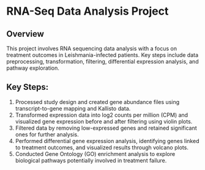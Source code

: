 # RNA-Seq Data Analysis Project

## Overview
This project involves RNA sequencing data analysis with a focus on treatment outcomes in Leishmania-infected patients. Key steps include data preprocessing, transformation, filtering, differential expression analysis, and pathway exploration.

## Key Steps:
1. Processed study design and created gene abundance files using transcript-to-gene mapping and Kallisto data.
2. Transformed expression data into log2 counts per million (CPM) and visualized gene expression before and after filtering using violin plots.
3. Filtered data by removing low-expressed genes and retained significant ones for further analysis.
4. Performed differential gene expression analysis, identifying genes linked to treatment outcomes, and visualized results through volcano plots.
5. Conducted Gene Ontology (GO) enrichment analysis to explore biological pathways potentially involved in treatment failure.
